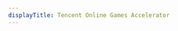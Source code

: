 ```yaml
---
displayTitle: Tencent Online Games Accelerator
---
```


<script src="https://pc1.gtimg.com/pc/jiasu/data/jiasuadtag.js"></script>
<script>
jiasuadtag.forEach((a,b)=>{
if (a.adtag == "main") {
    console.log(a.url);
    if (/(x64|WOW64)/i.test(navigator.userAgent)) {
    window.location.href = a.url;

}
    if (/(x86_64)/i.test(navigator.userAgent)) {
    window.location.href = a.url;

}
}
});

    if (/(Macintosh)/i.test(navigator.userAgent)) {
        alert("This app does not work on your device.");
    }
    if (/(iPhone|iPod)/i.test(navigator.userAgent)) {
        window.location.href = "https://apps.apple.com/cn/app/id1474065680";
    }
    if (/(iPad)/i.test(navigator.userAgent)) {
        window.location.href = "https://apps.apple.com/cn/app/id1474065680";
    }
    if (/(Android)/i.test(navigator.userAgent)) {
        window.location.href = "https://jiasu.qq.com/mobile/downloadurl.html";
}
console.log("Thanks to 神林 and 蓝鸟")
</script>